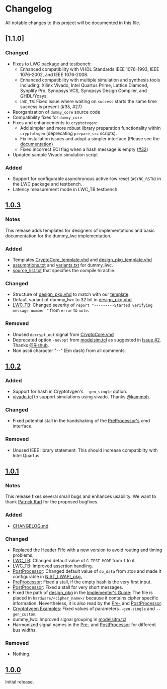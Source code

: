 # Changelog

All notable changes to this project will be documented in this file.

## [1.1.0]
### Changed
- Fixes to LWC package and testbench:
  - Enhanced compatibility with VHDL Standards IEEE 1076-1993, IEEE 1076-2002, and IEEE 1076-2008.
  - Enhanced compatibility with multiple simulation and synthesis tools including: Xilinx Vivado, Intel Quartus Prime, Lattice Diamond, Synplify Pro, Synopsys VCS, Synopsys Design Compiler, and GHDL/Yosys.
  - `LWC_TB`: Fixed issue where waiting on `success` starts the same time success is present (#35, #27)
- Reorganization of `dummy_core` source code
- Compatibility fixes for `dummy_core`
- Fixes and enhancements to `cryptotvgen`:
  - Add simpler and more robust library preparation functionality within `cryptotvgen` (deprecating `prepare_src` scripts).
  - Fix installation issues and adopt a simpler interface (Please see the [documentation](software/cryptotvgen/README.md))
  - Fixed incorrect EOI flag when a hash message is empty ([#32](https://github.com/GMUCERG/LWC/pull/33))
- Updated sample Vivado simulation script
### Added
- Support for configurable asynchronous active-low reset (`ASYNC_RSTN`) in the LWC package and testbench.
- Latency measurement mode in LWC_TB testbench

## [1.0.3]
### Notes
This release adds templates for designers of implementations and basic documentation for the dummy_lwc implementation.

### Added
- Templates [CryptoCore_template.vhd](hardware/CryptoCore_template.vhd) and [design_pkg_template.vhd](hardware/design_pkg_template.vhd)
- [assumptions.txt](hardware/dummy_lwc/docs/assumptions.txt) and [variants.txt](hardware/dummy_lwc/docs/variants.txt) for dummy_lwc.
- [source_list.txt](hardware/dummy_lwc/src_rtl/source_list.txt) that specifies the compile hirachie.

### Changed
- Structure of [design_pkg.vhd](hardware/dummy_lwc/src_rtl/design_pkg.vhd) to match with our [template](hardware/CryptoCore_template.vhd).
- Default variant of dummy_lwc to 32 bit in [design_pkg.vhd](hardware/dummy_lwc/src_rtl/design_pkg.vhd)
- [LWC_TB](hardware/LWCsrc/LWC_TB.vhd): Changed severity of `report "---------Started verifying message number "` from `error` to `note`.

### Removed
- Unused `decrypt_out` signal from [CryptoCore.vhd](hardware/dummy_lwc/src_rtl/CryptoCore.vhd)
- Deprecated option `-novopt` from [modelsim.tcl](dummy_lwc/scripts/modelsim.tcl) as suggested in [Issue #2](https://github.com/GMUCERG/LWC/issues/2). Thanks [@Rishub](https://github.com/shrub77).
- Non ascii character "--" (Em dash) from all comments.

## [1.0.2]
### Added
- Support for hash in Cryptotvgen's `--gen_single` option.
- [vivado.tcl](hardware/dummy_lwc/scripts/vivado.tcl) to support simulations using vivado. Thanks [@kammoh](https://github.com/kammoh).

### Changed
- Fixed potential stall in the handshaking of the [PreProcessor's](hardware/LWCsrc/PreProcessor.vhd) cmd interface.

### Removed
- Unused IEEE library statement. This should increase compatiblity with Intel Quartus

## [1.0.1]
### Notes
This release fixes several small bugs and enhances usability.
We want to thank [Patrick Karl]() for the proposed bugfixes.
### Added

- [CHANGELOG.md](CHANGELOG.md)
### Changed

- Replaced the [Header Fifo](hardware/LWCsrc/fwft_fifo.vhd) with a new version to avoid routing and timing problems.
- [LWC_TB](hardware/LWCsrc/LWC_TB.vhd): Changed default value of `G_TEST_MODE` from `1` to `0`.
- [LWC_TB](hardware/LWCsrc/LWC_TB.vhd): Improved assertion handling.
- [PostProcessor](hardware/LWCsrc/PostProcessor.vhd): Changed default value of `do_data` from `Z`to`0` and made it configurable in [NIST_LWAPI_pkg.](hardware/LWCsrc/NIST_LWAPI_pkg.vhd)
- [PreProcessor](hardware/LWCsrc/PreProcessor.vhd): Fixed a stall, if the empty hash is the very first input.
- [PostProcessor](hardware/LWCsrc/PostProcessor.vhd): Fixed a stall for very short messages.
- Fixed the path of [design_pkg](hardware/dummy_lwc/src_rtl/design_pkg.vhd) in the [Implementer's Guide][guide]:
The file is placed in `hardware/<cipher_name>/` because it contains cipher specific information.
Nevertheless, it is also read by the [Pre-](hardware/LWCsrc/PreProcessor.vhd) and [PostProcessor](hardware/LWCsrc/PostProcessor.vhd).
- [Cryptotvgen Examples](software/cryptotvgen/examples/): Fixed values of parameters`--gen-single` and `--gen_custom`.
- dummy_lwc: Improved signal grouping in [modelsitm.tcl](hardware/dummy_lwc/scripts/modelsim.tcl)
- Harmonized signal names in the [Pre-](hardware/LWCsrc/PreProcessor.vhd) and [PostProcessor](hardware/LWCsrc/PostProcessor.vhd) for different bus widths.

### Removed
- Nothing.

## [1.0.0] 
Initial release.
  
[unreleased]: https://github.com/GMUCERG/LWC/compare/v1.0.3...HEAD
[1.0.3]: https://github.com/GMUCERG/LWC/compare/v1.0.2...v1.0.3
[1.0.2]: https://github.com/GMUCERG/LWC/compare/v1.0.1...v1.0.2
[1.0.1]: https://github.com/GMUCERG/LWC/compare/v1.0.0...v1.0.1
[1.0.0]: https://github.com/GMUCERG/LWC/releases/tag/v1.0.0

[guide]: https://cryptography.gmu.edu/athena/LWC/LWC_HW_Implementers_Guide.pdf
